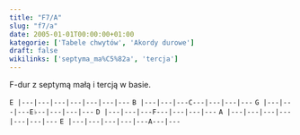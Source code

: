 ```yaml
---
title: "F7/A"
slug: "f7/a"
date: 2005-01-01T00:00:00+01:00
kategorie: ['Tabele chwytów', 'Akordy durowe']
draft: false
wikilinks: ['septyma_ma%C5%82a', 'tercja']
---
```

F-dur z septymą małą<!-- link nie odnosił się do niczego --> i
tercją<!-- link nie odnosił się do niczego --> w basie.

`E |---|---|---|---|---|---|---`
`B |---|---|---C---|---|---|---`
`G |---|---|---E♭--|---|---|---`
`D |---|---|---F---|---|---|---`
`A |---|---|---|---|---|---|---`
`E |---|---|---|---|---A---|---`


